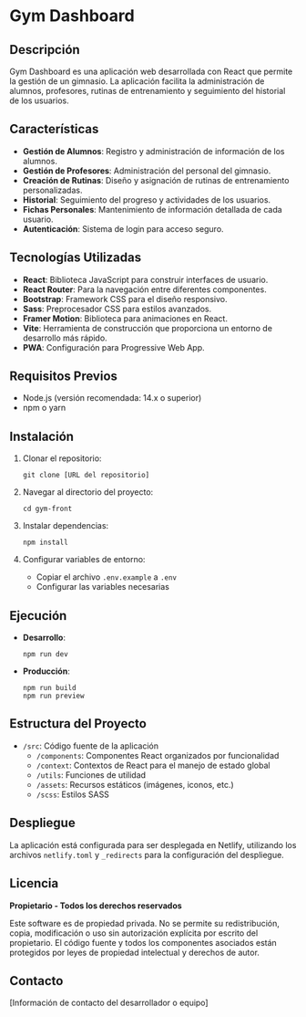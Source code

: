 # Gym Dashboard

## Descripción
Gym Dashboard es una aplicación web desarrollada con React que permite la gestión de un gimnasio. La aplicación facilita la administración de alumnos, profesores, rutinas de entrenamiento y seguimiento del historial de los usuarios.

## Características
- **Gestión de Alumnos**: Registro y administración de información de los alumnos.
- **Gestión de Profesores**: Administración del personal del gimnasio.
- **Creación de Rutinas**: Diseño y asignación de rutinas de entrenamiento personalizadas.
- **Historial**: Seguimiento del progreso y actividades de los usuarios.
- **Fichas Personales**: Mantenimiento de información detallada de cada usuario.
- **Autenticación**: Sistema de login para acceso seguro.

## Tecnologías Utilizadas
- **React**: Biblioteca JavaScript para construir interfaces de usuario.
- **React Router**: Para la navegación entre diferentes componentes.
- **Bootstrap**: Framework CSS para el diseño responsivo.
- **Sass**: Preprocesador CSS para estilos avanzados.
- **Framer Motion**: Biblioteca para animaciones en React.
- **Vite**: Herramienta de construcción que proporciona un entorno de desarrollo más rápido.
- **PWA**: Configuración para Progressive Web App.

## Requisitos Previos
- Node.js (versión recomendada: 14.x o superior)
- npm o yarn

## Instalación
1. Clonar el repositorio:
   ```
   git clone [URL del repositorio]
   ```

2. Navegar al directorio del proyecto:
   ```
   cd gym-front
   ```

3. Instalar dependencias:
   ```
   npm install
   ```

4. Configurar variables de entorno:
   - Copiar el archivo `.env.example` a `.env`
   - Configurar las variables necesarias

## Ejecución
- **Desarrollo**:
  ```
  npm run dev
  ```

- **Producción**:
  ```
  npm run build
  npm run preview
  ```

## Estructura del Proyecto
- `/src`: Código fuente de la aplicación
  - `/components`: Componentes React organizados por funcionalidad
  - `/context`: Contextos de React para el manejo de estado global
  - `/utils`: Funciones de utilidad
  - `/assets`: Recursos estáticos (imágenes, iconos, etc.)
  - `/scss`: Estilos SASS

## Despliegue
La aplicación está configurada para ser desplegada en Netlify, utilizando los archivos `netlify.toml` y `_redirects` para la configuración del despliegue.

## Licencia
**Propietario - Todos los derechos reservados**

Este software es de propiedad privada. No se permite su redistribución, copia, modificación o uso sin autorización explícita por escrito del propietario. El código fuente y todos los componentes asociados están protegidos por leyes de propiedad intelectual y derechos de autor.

## Contacto
[Información de contacto del desarrollador o equipo] 